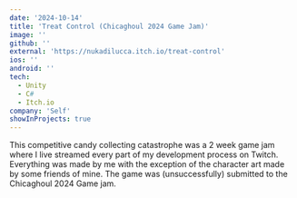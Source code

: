 ```yaml
---
date: '2024-10-14'
title: 'Treat Control (Chicaghoul 2024 Game Jam)'
image: ''
github: ''
external: 'https://nukadilucca.itch.io/treat-control'
ios: ''
android: ''
tech:
  - Unity
  - C#
  - Itch.io
company: 'Self'
showInProjects: true
---
```


This competitive candy collecting catastrophe was a 2 week game jam where I live streamed every part of my development process on Twitch. Everything was made by me with the exception of the character art made by some friends of mine. The game was (unsuccessfully) submitted to the Chicaghoul 2024 Game jam.
